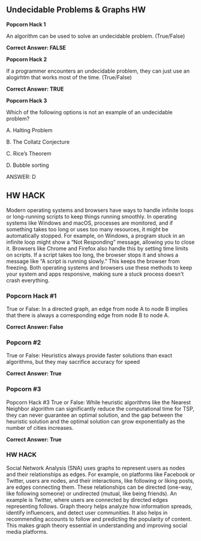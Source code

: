 ## Undecidable Problems & Graphs HW





**Popcorn Hack 1**


An algorithm can be used to solve an undecidable problem. (True/False)


**Correct Answer: FALSE**





**Popcorn Hack 2**


If a programmer encounters an undecidable problem, they can just use an alogirhtm that works most of the time. (True/False)


**Correct Answer: TRUE**






**Popcorn Hack 3**


Which of the following options is not an example of an undecidable problem?

A. Halting Problem

B. The Collatz Conjecture

C. Rice’s Theorem

D. Bubble sorting

ANSWER: D







## HW HACK


Modern operating systems and browsers have ways to handle infinite loops or long-running scripts to keep things running smoothly. In operating systems like Windows and macOS, processes are monitored, and if something takes too long or uses too many resources, it might be automatically stopped. For example, on Windows, a program stuck in an infinite loop might show a “Not Responding” message, allowing you to close it. Browsers like Chrome and Firefox also handle this by setting time limits on scripts. If a script takes too long, the browser stops it and shows a message like “A script is running slowly.” This keeps the browser from freezing. Both operating systems and browsers use these methods to keep your system and apps responsive, making sure a stuck process doesn't crash everything.




### Popcorn Hack #1 

True or False: In a directed graph, an edge from node A to node B implies that there is always a corresponding edge from node B to node A.


**Correct Answer: False**






### Popcorn #2

True or False: Heuristics always provide faster solutions than exact algorithms, but they may sacrifice accuracy for speed

**Correct Answer: True**







### Popcorn #3


Popcorn Hack #3
True or False: While heuristic algorithms like the Nearest Neighbor algorithm can significantly reduce the computational time for TSP, they can never guarantee an optimal solution, and the gap between the heuristic solution and the optimal solution can grow exponentially as the number of cities increases.

**Correct Answer: True**





### HW HACK


Social Network Analysis (SNA) uses graphs to represent users as nodes and their relationships as edges. For example, on platforms like Facebook or Twitter, users are nodes, and their interactions, like following or liking posts, are edges connecting them. These relationships can be directed (one-way, like following someone) or undirected (mutual, like being friends).
An example is Twitter, where users are connected by directed edges representing follows. Graph theory helps analyze how information spreads, identify influencers, and detect user communities. It also helps in recommending accounts to follow and predicting the popularity of content. This makes graph theory essential in understanding and improving social media platforms.